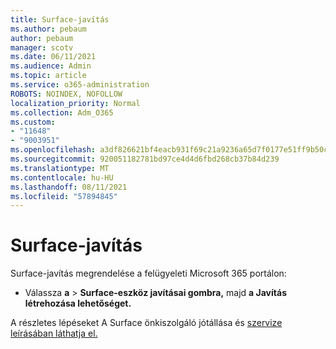 ```yaml
---
title: Surface-javítás
ms.author: pebaum
author: pebaum
manager: scotv
ms.date: 06/11/2021
ms.audience: Admin
ms.topic: article
ms.service: o365-administration
ROBOTS: NOINDEX, NOFOLLOW
localization_priority: Normal
ms.collection: Adm_O365
ms.custom:
- "11648"
- "9003951"
ms.openlocfilehash: a3df826621bf4eacb931f69c21a9236a65d7f0177e51ff9b50cc91129359ee83
ms.sourcegitcommit: 920051182781bd97ce4d4d6fbd268cb37b84d239
ms.translationtype: MT
ms.contentlocale: hu-HU
ms.lasthandoff: 08/11/2021
ms.locfileid: "57894845"
---
```

# <a name="surface-repairs"></a>Surface-javítás

Surface-javítás megrendelése a felügyeleti Microsoft 365 portálon:

- Válassza **a**  >  **Surface-eszköz javításai gombra,** majd **a Javítás létrehozása lehetőséget.** 

A részletes lépéseket A Surface önkiszolgáló jótállása és [szervize leírásában láthatja el.](https://docs.microsoft.com/surface/self-serve-warranty-service)
